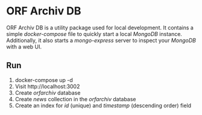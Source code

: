 # ORF Archiv DB

ORF Archiv DB is a utility package used for local development. It contains a simple *docker-compose* file to quickly
start a local *MongoDB* instance. Additionally, it also starts a *mongo-express* server to inspect your *MongoDB* with
a web UI.

## Run

1. docker-compose up -d
2. Visit http://localhost:3002
3. Create *orfarchiv* database
4. Create *news* collection in the *orfarchiv* database
5. Create an index for *id* (unique) and *timestamp* (descending order) field

